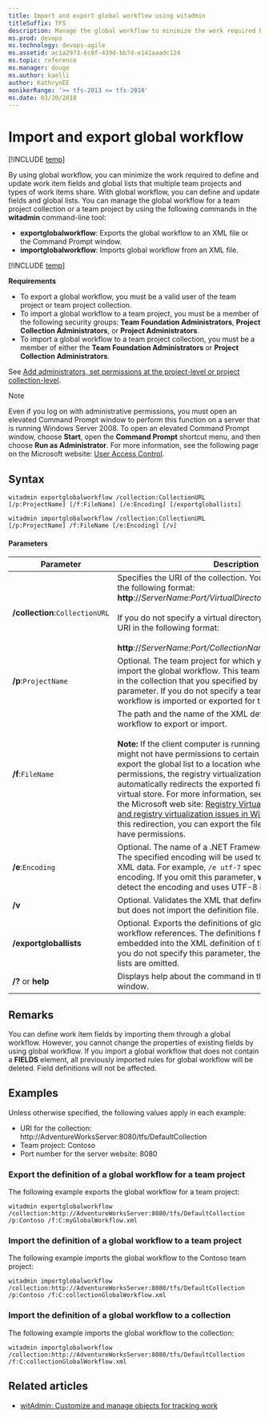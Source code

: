 ```yaml
---
title: Import and export global workflow using witadmin
titleSuffix: TFS  
description: Manage the global workflow to minimize the work required by defining and updating the work item fields and global lists that multiple team projects and types of work items share - Team Foundation Server (TFS)
ms.prod: devops
ms.technology: devops-agile
ms.assetid: ac1a2973-6c8f-439d-bb7d-e141aaadc124
ms.topic: reference
ms.manager: douge
ms.author: kaelliauthor: KathrynEE
monikerRange: '>= tfs-2013 <= tfs-2018'
ms.date: 03/20/2018
---
```


# Import and export global workflow

[!INCLUDE [temp](../../../_shared/customization-witadmin-plus-version-header.md)]

By using global workflow, you can minimize the work required to define and update work item fields and global lists that multiple team projects and types of work items share. With global workflow, you can define and update fields and global lists. You can manage the global workflow for a team project collection or a team project by using the following commands in the **witadmin** command-line tool:  
  
-   **exportglobalworkflow**:  Exports the global workflow to an XML file or the Command Prompt window.   
-   **importglobalworkflow**:  Imports global workflow from an XML file.  
  
[!INCLUDE [temp](../../../_shared/witadmin-run-tool.md)]  

  
 **Requirements**  
  
-   To export a global workflow, you must be a valid user of the team project or team project collection.    
-   To import a global workflow to a team project, you must be a member of the following security groups: **Team Foundation Administrators**, **Project Collection Administrators**, or **Project Administrators**.    
-   To import a global workflow to a team project collection, you must be a member of either the **Team Foundation Administrators** or **Project Collection Administrators**.  
  
See [Add administrators, set permissions at the project-level or project collection-level](../../../../organizations/security/set-project-collection-level-permissions.md).  
  
> [!NOTE]    
>Even if you log on with administrative permissions, you must open an elevated Command Prompt window to perform this function on a server that is running Windows Server 2008. To open an elevated Command Prompt window, choose **Start**, open the **Command Prompt** shortcut menu, and then choose **Run as Administrator**. For more information, see the following page on the Microsoft website: [User Access Control](http://go.microsoft.com/fwlink/?LinkId=111235).  
  
## Syntax  
  
```  
witadmin exportglobalworkflow /collection:CollectionURL [/p:ProjectName] [/f:FileName] [/e:Encoding] [/exportgloballists]   
 
witadmin importglobalworkflow /collection:CollectionURL [/p:ProjectName] /f:FileName [/e:Encoding] [/v]  
```  
  
#### Parameters  
  
|**Parameter**|**Description**|  
|-------------------|---------------------|  
|**/collection**:`CollectionURL`|Specifies the URI of the collection. You must specify the URI in the following format: **http**://*ServerName:Port/VirtualDirectoryName/CollectionName*<br /><br /> If you do not specify a virtual directory, you must specify the URI in the following format:<br /><br /> **http**://*ServerName:Port/CollectionName*.|  
|**/p**:`ProjectName`|Optional. The team project for which you want to export or import the global workflow. This team project must be defined in the collection that you specified by using the /collection parameter. If you do not specify a team project, the global workflow is imported or exported for the collection.|  
|**/f**:`FileName`|The path and the name of the XML definition file for global workflow to export or import.<br /><br /> **Note:**  If the client computer is running Windows Vista, you might not have permissions to certain folders. If you try to export the global list to a location where you do not have permissions, the registry virtualization technology automatically redirects the exported file and saves it to the virtual store. For more information, see the following pages on the Microsoft web site: [Registry Virtualization](http://go.microsoft.com/fwlink/?LinkId=92325) and [Common file and registry virtualization issues in Windows Vista](http://go.microsoft.com/fwlink/?LinkId=92323). To avoid this redirection, you can export the file to a location where you have permissions.|  
|**/e**:`Encoding`|Optional. The name of a .NET Framework 2.0 encoding format. The specified encoding will be used to export or import the XML data. For example, `/e utf-7` specifies Unicode (UTF-7) encoding. If you omit this parameter, **witadmin** attempts to detect the encoding and uses UTF-8 if detection fails.|  
|**/v**|Optional. Validates the XML that defines the global workflow but does not import the definition file.|  
|**/exportgloballists**|Optional. Exports the definitions of global lists that the global workflow references. The definitions for global lists will be embedded into the XML definition of the global workflow. If you do not specify this parameter, the definitions for global lists are omitted.|  
|**/?** or **help**|Displays help about the command in the Command Prompt window.|  
  
## Remarks  
 You can define work item fields by importing them through a global workflow. However, you cannot change the properties of existing fields by using global workflow. If you import a global workflow that does not contain a **FIELDS** element, all previously imported rules for global workflow will be deleted. Field definitions will not be affected.  
  
## Examples  
 Unless otherwise specified, the following values apply in each example:  
  
-   URI for the collection: http://AdventureWorksServer:8080/tfs/DefaultCollection    
-   Team project: Contoso    
-   Port number for the server website: 8080  
  
### Export the definition of a global workflow for a team project  
 The following example exports the global workflow for a team project:  
  
```  
witadmin exportglobalworkflow /collection:http://AdventureWorksServer:8080/tfs/DefaultCollection /p:Contoso /f:C:myGlobalWorkflow.xml  
```  
  
### Import the definition of a global workflow to a team project  
 The following example imports the global workflow to the Contoso team project:  
  
```  
witadmin importglobalworkflow /collection:http://AdventureWorksServer:8080/tfs/DefaultCollection /p:Contoso /f:C:collectionGlobalWorkflow.xml   
```  
  
### Import the definition of a global workflow to a collection  
 The following example imports the global workflow to the collection:  
  
```  
witadmin importglobalworkflow /collection:http://AdventureWorksServer:8080/tfs/DefaultCollection /f:C:collectionGlobalWorkflow.xml   
```  
  
## Related articles 
- [witAdmin: Customize and manage objects for tracking work](witadmin-customize-and-manage-objects-for-tracking-work.md)